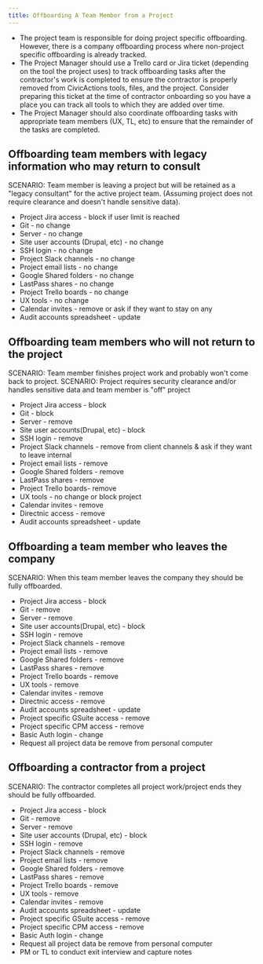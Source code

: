 ```yaml
---
title: Offboarding A Team Member from a Project
---
```


-   The project team is responsible for doing project specific offboarding. However, there is a company offboarding process where non-project specific offboarding is already tracked.
-   The Project Manager should use a Trello card or Jira ticket (depending on the tool the project uses) to track offboarding tasks after the contractor's work is completed to ensure the contractor is properly removed from CivicActions tools, files, and the project. Consider preparing this ticket at the time of contractor onboarding so you have a place you can track all tools to which they are added over time.
-   The Project Manager should also coordinate offboarding tasks with appropriate team members (UX, TL, etc) to ensure that the remainder of the tasks are completed.

## Offboarding team members with legacy information who may return to consult

SCENARIO: Team member is leaving a project but will be retained as a "legacy consultant" for the active project team. (Assuming project does not require clearance and doesn't handle sensitive data).

-   Project Jira access - block if user limit is reached
-   Git - no change
-   Server - no change
-   Site user accounts (Drupal, etc) - no change
-   SSH login - no change
-   Project Slack channels - no change
-   Project email lists - no change
-   Google Shared folders - no change
-   LastPass shares - no change
-   Project Trello boards - no change
-   UX tools - no change
-   Calendar invites - remove or ask if they want to stay on any
-   Audit accounts spreadsheet - update

## Offboarding team members who will not return to the project

SCENARIO: Team member finishes project work and probably won't come back to project.
SCENARIO: Project requires security clearance and/or handles sensitive data and team member is "off" project

-   Project Jira access - block
-   Git - block
-   Server - remove
-   Site user accounts(Drupal, etc) - block
-   SSH login - remove
-   Project Slack channels - remove from client channels & ask if they want to leave internal
-   Project email lists - remove
-   Google Shared folders - remove
-   LastPass shares - remove
-   Project Trello boards- remove
-   UX tools - no change or block project
-   Calendar invites - remove
-   Directnic access - remove
-   Audit accounts spreadsheet - update

## Offboarding a team member who leaves the company

SCENARIO: When this team member leaves the company they should be fully offboarded.

-   Project Jira access - block
-   Git - remove
-   Server - remove
-   Site user accounts(Drupal, etc) - block
-   SSH login - remove
-   Project Slack channels - remove
-   Project email lists - remove
-   Google Shared folders - remove
-   LastPass shares - remove
-   Project Trello boards - remove
-   UX tools - remove
-   Calendar invites - remove
-   Directnic access - remove
-   Audit accounts spreadsheet - update
-   Project specific GSuite access - remove
-   Project specific CPM access - remove
-   Basic Auth login - change
-   Request all project data be remove from personal computer

## Offboarding a contractor from a project

SCENARIO: The contractor completes all project work/project ends they should be fully offboarded.

-   Project Jira access - block
-   Git - remove
-   Server - remove
-   Site user accounts (Drupal, etc) - block
-   SSH login - remove
-   Project Slack channels - remove
-   Project email lists - remove
-   Google Shared folders - remove
-   LastPass shares - remove
-   Project Trello boards - remove
-   UX tools - remove
-   Calendar invites - remove
-   Audit accounts spreadsheet - update
-   Project specific GSuite access - remove
-   Project specific CPM access - remove
-   Basic Auth login - change
-   Request all project data be remove from personal computer
-   PM or TL to conduct exit interview and capture notes
